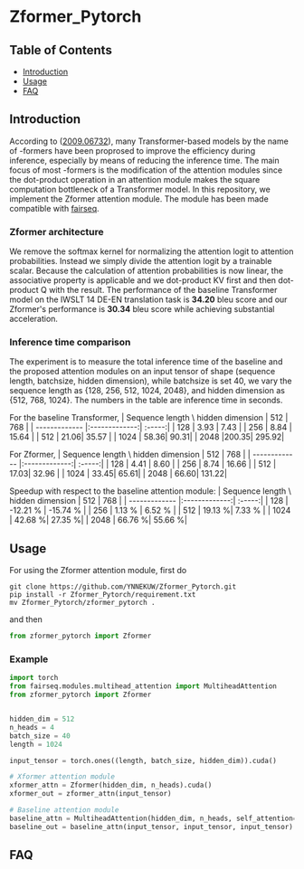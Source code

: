 # Zformer_Pytorch

## Table of Contents
- [Introduction](#Introduction)
- [Usage](#Usage)
- [FAQ](#FAQ)

## Introduction
According to ([2009.06732](https://arxiv.org/abs/2009.06732)), many Transformer-based models by the name of -formers have been proprosed to improve the efficiency during inference, especially by means of reducing the inference time. The main focus of most -formers is the modification of the attention modules since the dot-product operation in an attention module makes the square computation bottleneck of a Transformer model. In this repository, we implement the Zformer attention module. The module has been made compatible with [fairseq](https://github.com/pytorch/fairseq).
### Zformer architecture
We remove the softmax kernel for normalizing the attention logit to attention probabilities. Instead we simply divide the attention logit by a trainable scalar. Because the calculation of attention probabilities is now linear, the associative property is applicable and we dot-product KV first and then dot-product Q with the result.
The performance of the baseline Transformer model on the IWSLT 14 DE-EN translation task is **34.20** bleu score and our Zformer's performance is **30.34** bleu score while achieving substantial acceleration.
### Inference time comparison
The experiment is to measure the total inference time of the baseline and the proposed attention modules on an input tensor of shape (sequence length, batchsize, hidden dimension), while batchsize is set 40, we vary the sequence length as {128, 256, 512, 1024, 2048}, and hidden dimension as {512, 768, 1024}. The numbers in the table are inference time in seconds.

For the baseline Transformer,
| Sequence length \\ hidden dimension | 512 | 768  |
| ------------- |:-------------:| :-----:|
| 128        | 3.93 | 7.43 | 
| 256        | 8.84 | 15.64 |
| 512        | 21.06| 35.57 |
| 1024       | 58.36| 90.31|
| 2048       |200.35| 295.92|

For Zformer, 
| Sequence length \\ hidden dimension | 512 | 768  |
| ------------- |:-------------:| :-----:|
| 128        | 4.41 | 8.60 |
| 256        | 8.74 | 16.66 |
| 512        | 17.03| 32.96 |
| 1024       | 33.45| 65.61|
| 2048       | 66.60| 131.22|

Speedup with respect to the baseline attention module:
| Sequence length \\ hidden dimension | 512 | 768  |
| ------------- |:-------------:| :-----:|
| 128        | -12.21 % | -15.74 % |
| 256        | 1.13 % | 6.52 % |
| 512        | 19.13 %| 7.33 % |
| 1024       | 42.68 %| 27.35 %|
| 2048       | 66.76 %| 55.66 %|

<!-- 
For the baseline Transformer,
| Sequence length \\ hidden dimension | 512 | 768  |1024 |
| ------------- |:-------------:| :-----:|:-----:|
| 128        | 3.93 | 7.43 | 11.39 |
| 256        | 8.84 | 15.64 | 23.98 |
| 512        | 21.06| 35.57 | 52.27 |
| 1024       | 58.36| 90.31| 124.59|
| 2048       |200.35| 295.92| 387.32|

For Zformer, 
| Sequence length \\ hidden dimension | 512 | 768  |1024 |
| ------------- |:-------------:| :-----:|:-----:|
| 128        | 4.41 | 8.60 | 13.09 |
| 256        | 8.74 | 16.66 | 25.89 |
| 512        | 17.03| 32.96 | 50.62 |
| 1024       | 33.45| 65.61| 101.01|
| 2048       | 66.60| 131.22| 203.67|
-->
## Usage
For using the Zformer attention module, first do
```
git clone https://github.com/YNNEKUW/Zformer_Pytorch.git
pip install -r Zformer_Pytorch/requirement.txt
mv Zformer_Pytorch/zformer_pytorch .
```
and then
```python
from zformer_pytorch import Zformer
```
### Example
```python
import torch
from fairseq.modules.multihead_attention import MultiheadAttention
from zformer_pytorch import Zformer


hidden_dim = 512
n_heads = 4
batch_size = 40
length = 1024

input_tensor = torch.ones((length, batch_size, hidden_dim)).cuda()

# Xformer attention module
xformer_attn = Zformer(hidden_dim, n_heads).cuda()
xformer_out = zformer_attn(input_tensor)

# Baseline attention module
baseline_attn = MultiheadAttention(hidden_dim, n_heads, self_attention=True).cuda()
baseline_out = baseline_attn(input_tensor, input_tensor, input_tensor)
```

## FAQ
